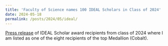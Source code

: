 ```yaml
---
title: 'Faculty of Science names 100 IDEAL Scholars in Class of 2024'
date: 2024-05-18
permalink: /posts/2024/05/ideal/
---
```


[Press release](https://uwaterloo.ca/science/news/faculty-science-names-100-ideal-scholars-class-2024) of IDEAL Scholar award recipients from class of 2024 where I am listed as one of the eight recipients of the top Medallion (Cobalt).
